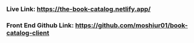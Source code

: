 ### Live Link: https://the-book-catalog.netlify.app/

### Front End Github Link: https://github.com/moshiur01/book-catalog-client
